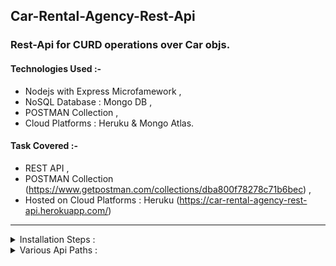 
## Car-Rental-Agency-Rest-Api

### Rest-Api for CURD operations over Car objs.

#### Technologies Used  :- 

* Nodejs with Express Microfamework ,
* NoSQL Database : Mongo DB ,
* POSTMAN Collection ,
* Cloud Platforms : Heruku &  Mongo Atlas.

#### Task Covered :- 

* REST API ,
* POSTMAN Collection (https://www.getpostman.com/collections/dba800f78278c71b6bec) ,
* Hosted on Cloud Platforms : Heruku (https://car-rental-agency-rest-api.herokuapp.com/)


<hr />      

<details><summary>Installation Steps :</summary><br>

### REST-API :

1. Initialize a Node Application with ***package.js***

```bash
npm init --yes
```

2. Install Express

```bash
npm i express 
```
4. Create a server file

```node
//index.js
const express =  require('express');
const app = express();

app.get('/', (req ,res) => {

    res.send('hello world')
});

app.listen(3000, () =>  console.log('listening on port 3000'));
```

3. To start the node application

```bash
node index.js
```

4. To ease the development process install nodemon(node-monitor)
Nodemon is a utility that will monitor for any changes in your source and automatically restart your server.

```bash
npm i -g nodemon
```

5. To start the node application w/ Nodemon

```bash
nodemon index.js
#or
#export PORT=5000 && nodemon index.js
```
5. To start the node application 

```bash
npm run
```

<hr />

### Mongo-db :

1. install Body-parser // helps to parse json b/w clients and servers

```bash
npm install body-parser
```

2. Install Mongo-db :

```bash
npm install mongodb
```

3. Install path module :

```bash
npm install path
```

</details>
<details><summary>Various Api Paths :</summary><br>

### Various Api Paths :

#### Path 1.  :- Display all Car & there Bookings :
    [GET] (https://car-rental-agency-rest-api.herokuapp.com/display/all)
    or
    [GET] (http://localhost:3000/display/all)
o/p :
```json
{ 
    "status": "200",
    "data": [
        {
            "_id": 5,
            "vehicle_no": 5,
            "Bookings": [
                            {
                                "no": 2,
                                "name": "raman",
                                "phone_no": "9868740xxx",
                                "issue_date": "2020-01-08T00:00:00.000Z",
                                "return_date": "2020-01-09T00:00:00.000Z"
                            }
                        ],
            "car_added_at": "2020-05-03T04:39:11.285Z",
            "model": "e",
            "rent_per_day": 5000,
            "seating Capacity": 8
        } 
    ]
}
```

#### Path 2.  :- Search for all Cars & there Bookings b/ any {car/property/value}  or {booking/property/value} :

    [GET] (https://car-rental-agency-rest-api.herokuapp.com/display/car/model/e)
    or
    [GET] (http://localhost:3000/display/car/model/e)
o/p :
```json
    {
    "status": "200",
    "data": [
        {
            "_id": 5,
            "vehicle_no": 5,
            "Bookings": [],
            "car_added_at": "2020-05-03T04:39:11.285Z",
            "model": "e",
            "rent_per_day": 5000,
            "seating Capacity": 8
        }
    ]
}
```
#### Path 3.  :- Add new Cars :

    [POST] (https://car-rental-agency-rest-api.herokuapp.com/display/car/model/e)
    or
    [POST] (http://localhost:3000/display/car/model/e)
REQ BODY :
```json
{ 
	"_id" : 5,
	"vehicle_no" :	5 ,
	"model" : "e" ,
	"seating Capacity": 8 ,
	"rent_per_day" : 5000 , 
	"Bookings" : []
}
```
o/p :
```json
    {
    "status": "200",
    "data": [
        {
            "_id": 5,
            "vehicle_no": 5,
            "Bookings": [],
            "car_added_at": "2020-05-03T04:39:11.285Z",
            "model": "e",
            "rent_per_day": 5000,
            "seating Capacity": 8
        }
    ]
}
```
#### Path 4.  :- Book a Car :
    [PUT] (http://localhost:3000/book/4)
    or 
    [PUT] (https://car-rental-agency-rest-api.herokuapp.com/book/6)
REQ BODY :
```json
{
	"no": 2,
	"name": "raman",
	"phone_no": "9868740xxx",
	"issue_date": "Jan 8, 2020Z",
	"return_date": "Jan 9, 2020Z"
}
```

#### Path 5. Update a Car

    [PUT] (https://car-rental-agency-rest-api.herokuapp.com/update/car/1)
    or
    [PUT] (http://localhost:3000/update/car/1)
REQ BODY :
```json
{ 
	"seating Capacity": 10 ,
	"rent_per_day" : 2000  
}
```

#### Path 6. Delete a Car if NO BOOKING

    [DELETE] (https://car-rental-agency-rest-api.herokuapp.com/delete/car/5)
    or
    [DELETE] (http://localhost:3000/delete/car/5)

</details>


